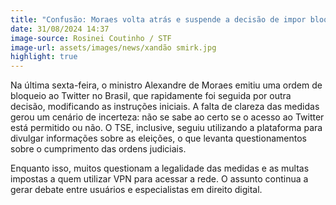 ```yaml
---
title: "Confusão: Moraes volta atrás e suspende a decisão de impor bloqueio ao X no Brasil"
date: 31/08/2024 14:37
image-source: Rosinei Coutinho / STF
image-url: assets/images/news/xandão smirk.jpg
highlight: true
---
```


Na última sexta-feira, o ministro Alexandre de Moraes emitiu uma ordem de bloqueio ao Twitter no Brasil, que rapidamente foi seguida por outra decisão, modificando as instruções iniciais. A falta de clareza das medidas gerou um cenário de incerteza: não se sabe ao certo se o acesso ao Twitter está permitido ou não. O TSE, inclusive, seguiu utilizando a plataforma para divulgar informações sobre as eleições, o que levanta questionamentos sobre o cumprimento das ordens judiciais.

Enquanto isso, muitos questionam a legalidade das medidas e as multas impostas a quem utilizar VPN para acessar a rede. O assunto continua a gerar debate entre usuários e especialistas em direito digital.